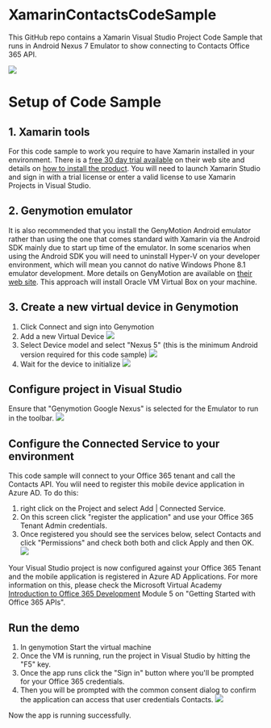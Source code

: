 XamarinContactsCodeSample
=========================

This GitHub repo contains a Xamarin Visual Studio Project Code Sample that runs in Android Nexus 7 Emulator to show connecting to Contacts Office 365 API.

![](http://i.imgur.com/6KgTNDw.png)

# Setup of Code Sample #
## 1. Xamarin tools ##
For this code sample to work you require to have Xamarin installed in your environment. There is a [free 30 day trial available](http://xamarin.com/) on their web site and details on [how to install the product](http://developer.xamarin.com/guides/cross-platform/getting_started/installation/). You will need to launch Xamarin Studio and sign in with a trial license or enter a valid license to use Xamarin Projects in Visual Studio.

## 2. Genymotion emulator ##
It is also recommended that you install the GenyMotion Android emulator rather than using the one that comes standard with Xamarin via the Android SDK mainly due to start up time of the emulator. In some scenarios when using the Android SDK you will need to uninstall Hyper-V on your developer environment, which will mean you cannot do native Windows Phone 8.1 emulator development. More details on GenyMotion are available on [their web site](http://www.genymotion.com/). This approach will install Oracle VM Virtual Box on your machine. 

## 3. Create a new virtual device in Genymotion ##
1. Click Connect and sign into Genymotion
2. Add a new Virtual Device
![](http://i.imgur.com/nGmXwKC.png)
3. Select Device model and select "Nexus 5" (this is the minimum Android version required for this code sample)
![](http://i.imgur.com/pcAGWYp.png)
4. Wait for the device to initialize
![](http://i.imgur.com/JFN5Stz.png)

## Configure project in Visual Studio ##
Ensure that "Genymotion Google Nexus" is selected for the Emulator to run in the toolbar.
![](http://i.imgur.com/57YsHOg.png)

## Configure the Connected Service to your environment ##
This code sample will connect to your Office 365 tenant and call the Contacts API. You wlil need to register this mobile device application in Azure AD. To do this:
1.  right click on the Project and select Add | Connected Service.
2. On this screen click "register the application" and use your Office 365 Tenant Admin credentials.
3. Once registered you should see the services below, select Contacts and click "Permissions" and check both both and click Apply and then OK.
![](http://i.imgur.com/vRjihFa.png)

Your Visual Studio project is now configured against your Office 365 Tenant and the mobile application is registered in Azure AD Applications. For more information on this, please check the Microsoft Virtual Academy [Introduction to Office 365 Development](http://www.microsoftvirtualacademy.com/training-courses/introduction-to-office-365-development) Module 5 on "Getting Started with Office 365 APIs".

## Run the demo ##
1. In genymotion Start the virtual machine
2. Once the VM is running, run the project in Visual Studio by hitting the "F5" key.
3. Once the app runs click the "Sign in" button where you'll be prompted for your Office 365 credentials.
4. Then you will be prompted with the common consent dialog to confirm the application can access that user credentials Contacts.
![](http://i.imgur.com/Lzfn6Ky.png)

Now the app is running successfully.
